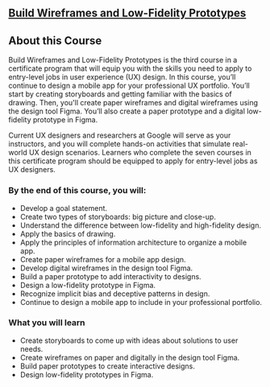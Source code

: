 ## [Build Wireframes and Low-Fidelity Prototypes](https://www.coursera.org/programs/smu-software-engineering-wsdeg-uhmy4/learn/wireframes-low-fidelity-prototypes?specialization=google-ux-design)

## About this Course

Build Wireframes and Low-Fidelity Prototypes is the third course in a certificate program that will equip you with the skills you need to apply to entry-level jobs in user experience (UX) design. In this course, you’ll continue to design a mobile app for your professional UX portfolio. You’ll start by creating storyboards and getting familiar with the basics of drawing. Then, you'll create paper wireframes and digital wireframes using the design tool Figma. You’ll also create a paper prototype and a digital low-fidelity prototype in Figma.

Current UX designers and researchers at Google will serve as your instructors, and you will complete hands-on activities that simulate real-world UX design scenarios. Learners who complete the seven courses in this certificate program should be equipped to apply for entry-level jobs as UX designers.

### By the end of this course, you will:

-   Develop a goal statement.
-   Create two types of storyboards: big picture and close-up.
-   Understand the difference between low-fidelity and high-fidelity design.
-   Apply the basics of drawing.
-   Apply the principles of information architecture to organize a mobile app.
-   Create paper wireframes for a mobile app design.
-   Develop digital wireframes in the design tool Figma.
-   Build a paper prototype to add interactivity to designs.
-   Design a low-fidelity prototype in Figma.
-   Recognize implicit bias and deceptive patterns in design.
-   Continue to design a mobile app to include in your professional portfolio.

### What you will learn

-   Create storyboards to come up with ideas about solutions to user needs.
-   Create wireframes on paper and digitally in the design tool Figma.
-   Build paper prototypes to create interactive designs.
-   Design low-fidelity prototypes in Figma.
